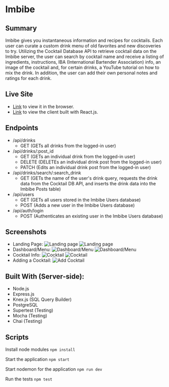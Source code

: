 # Imbibe

## Summary

Imbibe gives you instantaneous information and recipes for cocktails. Each user can curate a custom drink menu of old favorites and new discoveries to try. Utilizing the Cocktail Database API to retrieve cocktail data on the Imbibe server, the user can search by cocktail name and receive a listing of ingredients, instructions, IBA (International Bartender Association) info, an image of the cocktail and, for certain drinks, a YouTube tutorial on how to mix the drink. In addition, the user can add their own personal notes and ratings for each drink.

## Live Site

- [Link](https://imbibe.vercel.app/) to view it in the browser.
- [Link](https://github.com/rogtang/imbibe-app-client) to view the client built with React.js.


## Endpoints
- /api/drinks
    - GET (GETs all drinks from the logged-in user)
- /api/drinks/:post_id
    - GET (GETs an individual drink from the logged-in user)
    - DELETE (DELETEs an individual drink post from the logged-in user)
    - PATCH (Edits an individual drink post from the logged-in user)
- /api/drinks/search/:search_drink
    - GET (GETs the name of the user's drink query, requests the drink data from the Cocktail DB API, and inserts the drink data into the Imbibe Posts table)
- /api/users
    - GET (GETs all users stored in the Imbibe Users database)
    - POST (Adds a new user in the Imbibe Users database)
- /api/auth/login
    - POST (Authenticates an existing user in the Imbibe Users database)

## Screenshots

- Landing Page:
  ![Landing page](src/screenshots/imbibe-lp.png)
  ![Landing page](src/screenshots/imbibe-lp2.png)
- Dashboard/Menu:
  ![Dashboard/Menu](src/screenshots/imbibe-menu-crop.png)
  ![Dashboard/Menu](src/screenshots/imbibe-menu-2.png)
- Cocktail Info:
  ![Cocktail](src/screenshots/imbibe-drink.png)
  ![Cocktail](src/screenshots/imbibe-drink-bottom.png)
- Adding a Cocktail:
  ![Add Cocktail](src/screenshots/imbibe-add-cocktail.png)

## Built With (Server-side):

- Node.js
- Express.js
- Knex.js (SQL Query Builder)
- PostgreSQL
- Supertest (Testing)
- Mocha (Testing)
- Chai (Testing)

## Scripts

Install node modules `npm install`

Start the application `npm start`

Start nodemon for the application `npm run dev`

Run the tests `npm test`